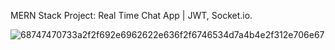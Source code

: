 MERN Stack Project: Real Time Chat App | JWT, Socket.io.

![68747470733a2f2f692e6962622e636f2f6746534d7a4b4e2f312e706e67](https://github.com/saidgachaev/chat-app/assets/74423088/34c59630-5297-4a52-8520-47a45b3d8e8b)
